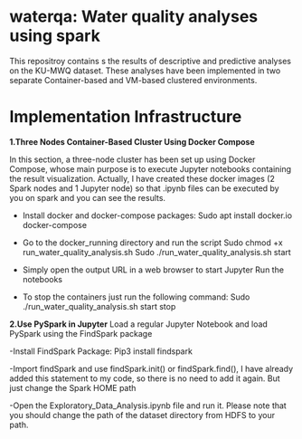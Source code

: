 # waterqa: Water quality analyses using spark

This repositroy contains s the results of descriptive and predictive analyses on the KU-MWQ dataset. These analyses have been implemented in two separate Container-based and VM-based clustered environments.

# Implementation Infrastructure
**1.Three Nodes Container-Based Cluster Using Docker Compose** 

In this section, a three-node cluster has been set up using Docker Compose, whose main purpose is to execute Jupyter notebooks containing the result visualization.
Actually, I have created these docker images (2 Spark nodes and 1 Jupyter node) so that .ipynb files can be executed by you on spark and you can see the results.

- Install docker and docker-compose packages:
Sudo apt install docker.io docker-compose

- Go to the docker_running directory and run the script
Sudo chmod +x run_water_quality_analysis.sh
Sudo ./run_water_quality_analysis.sh start

- Simply open the output URL in a web browser to start Jupyter
Run the notebooks

- To stop the containers just run the following command:
Sudo ./run_water_quality_analysis.sh start stop

**2.Use PySpark in Jupyter**
Load a regular Jupyter Notebook and load PySpark using the FindSpark package

-Install FindSpark Package: Pip3 install findspark

-Import findSpark and use findSpark.init() or findSpark.find(), I have already added this statement to my code, so there is no need to add it again. But just change the Spark HOME path

-Open the Exploratory_Data_Analysis.ipynb file and run it. Please note that you should change the path of the dataset directory from HDFS to your path.
